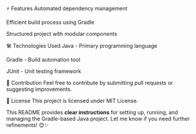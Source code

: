 ⚡ Features
Automated dependency management

Efficient build process using Gradle

Structured project with modular components

🛠️ Technologies Used
Java - Primary programming language

Gradle - Build automation tool

JUnit - Unit testing framework

🎯 Contribution
Feel free to contribute by submitting pull requests or suggesting improvements.

📄 License
This project is licensed under MIT License.

This README provides **clear instructions** for setting up, running, and managing the Gradle-based Java project. Let me know if you need further refinements! 😊✨

